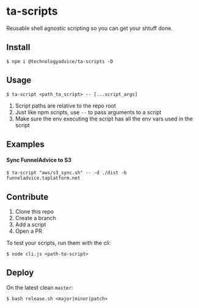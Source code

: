 ta-scripts
==========
Reusable shell agnostic scripting so you can get your shtuff done.

## Install

    $ npm i @technologyadvice/ta-scripts -D

## Usage

    $ ta-script <path_to_script> -- [...script_args]

1. Script paths are relative to the repo root
1. Just like npm scripts, use `--` to pass arguments to a script
1. Make sure the env executing the script has all the env vars used in the script

## Examples

#### Sync FunnelAdvice to S3

    $ ta-script "aws/s3_sync.sh" -- -d ./dist -b funneladvice.taplatform.net

## Contribute

1. Clone this repo
1. Create a branch
1. Add a script
1. Open a PR

To test your scripts, run them with the cli:

    $ node cli.js <path-to-script>

## Deploy

On the latest clean `master`:

    $ bash release.sh <major|minor|patch>
